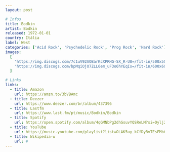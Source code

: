 ```yaml
---
layout: post

# Infos
title: Bodkin
artist: Bodkin
released: 1972-01-01
country: Itália
label: West
categories: ['Acid Rock', 'Psychedelic Rock', 'Prog Rock', 'Hard Rock']
images:
  [
    'https://img.discogs.com/7c1uV92AOBarKcXPRHG-SX_R-U8=/fit-in/500x500/filters:strip_icc():format(jpeg):mode_rgb():quality(90)/discogs-images/R-2607369-1292899086.jpeg.jpg',
    'https://img.discogs.com/bpMqiOjO7ZLL6em_uF3o6hYEqIs=/fit-in/600x600/filters:strip_icc():format(jpeg):mode_rgb():quality(90)/discogs-images/R-2607369-1468571049-7309.jpeg.jpg',
  ]

# Links
links:
  - title: Amazon
    url: https://amzn.to/3bVBAmc
  - title: Deezer
    url: https://www.deezer.com/br/album/437396
  - title: Lastfm
    url: https://www.last.fm/pt/music/Bodkin/Bodkin
  - title: Spotify
    url: https://open.spotify.com/album/4qGMNbPg2dhGsuvYQSReLM?si=Oylj2vOYTf6Ecz-fmGIgAQ
  - title: YouTube
    url: https://music.youtube.com/playlist?list=OLAK5uy_kCfDyRvTEsFMb6TBFTTeN2wjfpm6TIYMc
  - title: Wikipedia-w
    url: #
---
```

